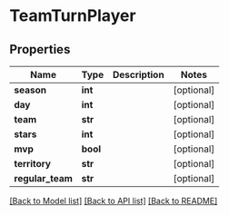# TeamTurnPlayer

## Properties
Name | Type | Description | Notes
------------ | ------------- | ------------- | -------------
**season** | **int** |  | [optional] 
**day** | **int** |  | [optional] 
**team** | **str** |  | [optional] 
**stars** | **int** |  | [optional] 
**mvp** | **bool** |  | [optional] 
**territory** | **str** |  | [optional] 
**regular_team** | **str** |  | [optional] 

[[Back to Model list]](../README.md#documentation-for-models) [[Back to API list]](../README.md#documentation-for-api-endpoints) [[Back to README]](../README.md)


